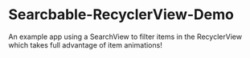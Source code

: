 # Searcbable-RecyclerView-Demo
An example app using a SearchView to filter items in the RecyclerView which takes full advantage of item animations!
